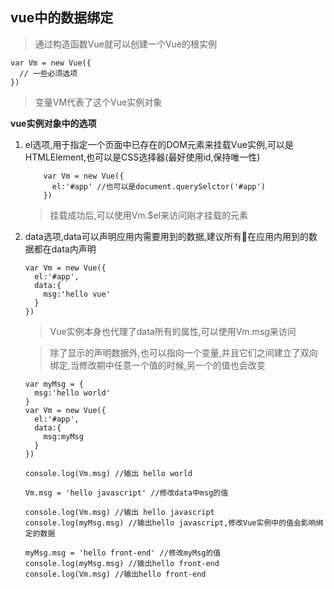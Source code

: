 ## vue中的数据绑定
>通过构造函数Vue就可以创建一个Vue的根实例
```
var Vm = new Vue({
  // 一些必须选项
})
```
>变量VM代表了这个Vue实例对象

**vue实例对象中的选项**
1. el选项,用于指定一个页面中已存在的DOM元素来挂载Vue实例,可以是HTMLElement,也可以是CSS选择器(最好使用id,保持唯一性)
    ```
        var Vm = new Vue({
          el:'#app' //也可以是document.querySelctor('#app')
        }) 
    ```
    >挂载成功后,可以使用Vm.$el来访问刚才挂载的元素

2. data选项,data可以声明应用内需要用到的数据,建议所有在应用内用到的数据都在data内声明
    ```
    var Vm = new Vue({
      el:'#app',
      data:{
        msg:'hello vue'
      }
    })
    ```
    >Vue实例本身也代理了data所有的属性,可以使用Vm.msg来访问
    
    >除了显示的声明数据外,也可以指向一个变量,并且它们之间建立了双向绑定,当修改期中任意一个值的时候,另一个的值也会改变
    ```
    var myMsg = {
      msg:'hello world'
    }
    var Vm = new Vue({
      el:'#app',
      data:{
        msg:myMsg
      }
    })

    console.log(Vm.msg) //输出 hello world
    
    Vm.msg = 'hello javascript' //修改data中msg的值

    console.log(Vm.msg) //输出 hello javascript
    console.log(myMsg.msg) //输出hello javascript,修改Vue实例中的值会影响绑定的数据

    myMsg.msg = 'hello front-end' //修改myMsg的值
    console.log(myMsg.msg) //输出hello front-end
    console.log(Vm.msg) //输出hello front-end
    ```
